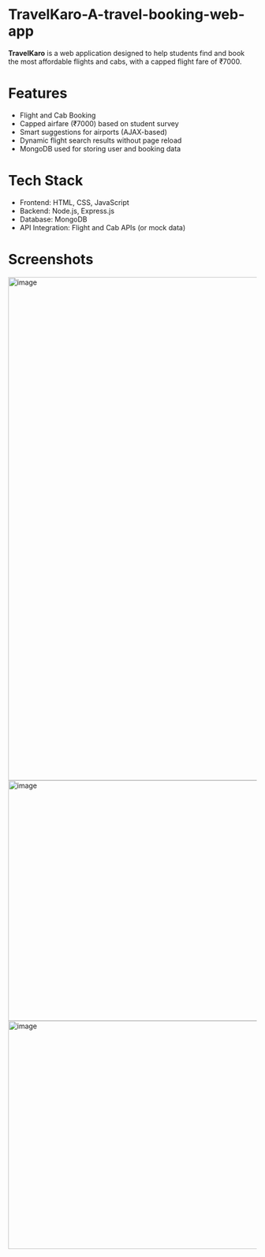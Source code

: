 # TravelKaro-A-travel-booking-web-app

**TravelKaro** is a web application designed to help students find and book the most affordable flights and cabs, with a capped flight fare of ₹7000.

 # Features
-  Flight and Cab Booking
-  Capped airfare (₹7000) based on student survey
-  Smart suggestions for airports (AJAX-based)
-  Dynamic flight search results without page reload
-  MongoDB used for storing user and booking data

# Tech Stack
- Frontend: HTML, CSS, JavaScript
- Backend: Node.js, Express.js
- Database: MongoDB
- API Integration: Flight and Cab APIs (or mock data)

# Screenshots
<img width="1917" height="1021" alt="image" src="https://github.com/user-attachments/assets/feea96b5-3a15-4226-b89f-d413c97545c6" />
<img width="1906" height="488" alt="image" src="https://github.com/user-attachments/assets/43535ae4-2204-4bd3-b04a-ae0fb3a29721" />
<img width="1503" height="463" alt="image" src="https://github.com/user-attachments/assets/b036af1e-3b70-440a-8f18-2897ee9b2c79" />

